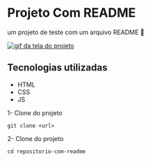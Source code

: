 # Projeto Com README
um projeto de teste com um arquivo README 
🚀

[<img src="./repositorio-com-readme/tela.gif" alt="gif da tela do projeto">](https://google.com.br/)

## Tecnologias utilizadas
- HTML
- CSS
- JS

1- Clone do projeto
```
git clone <url>
```

2- Clone do projeto
```
cd repositorio-com-readme
```
